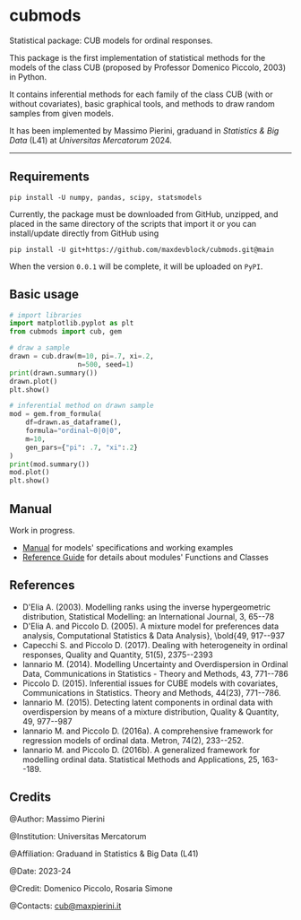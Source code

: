 # cubmods
Statistical package: CUB models for ordinal responses.

This package is the first implementation of statistical methods for the models of the class CUB (proposed by Professor Domenico Piccolo, 2003) in Python.

It contains inferential methods for each family of the class CUB (with or without covariates), basic graphical tools, and methods to draw random samples from given models.

It has been implemented by Massimo Pierini, graduand in _Statistics & Big Data_ (L41) at _Universitas Mercatorum_ 2024.

***

## Requirements

```
pip install -U numpy, pandas, scipy, statsmodels
```

Currently, the package must be downloaded from GitHub, unzipped, and placed in the same directory of the scripts that import it or you can install/update directly from GitHub using

```
pip install -U git+https://github.com/maxdevblock/cubmods.git@main
```

When the version `0.0.1` will be complete, it will be uploaded on `PyPI`.

## Basic usage
```Python
# import libraries
import matplotlib.pyplot as plt
from cubmods import cub, gem

# draw a sample
drawn = cub.draw(m=10, pi=.7, xi=.2,
                 n=500, seed=1)
print(drawn.summary())
drawn.plot()
plt.show()

# inferential method on drawn sample
mod = gem.from_formula(
    df=drawn.as_dataframe(),
    formula="ordinal~0|0|0",
    m=10,
    gen_pars={"pi": .7, "xi":.2}
)
print(mod.summary())
mod.plot()
plt.show()
```

## Manual
Work in progress.

- [Manual](./Manual) for models' specifications and working examples
- [Reference Guide](./Manual/Reference%20Guide) for details about modules' Functions and Classes

## References
  - D'Elia A. (2003). Modelling ranks using the inverse hypergeometric distribution, Statistical Modelling: an International Journal, 3, 65--78
  - D'Elia A. and Piccolo D. (2005). A mixture model for preferences data analysis, Computational Statistics & Data Analysis},  \bold{49, 917--937
  - Capecchi S. and Piccolo D. (2017). Dealing with heterogeneity in ordinal responses, Quality and Quantity, 51(5), 2375--2393
  - Iannario M. (2014). Modelling Uncertainty and Overdispersion in Ordinal Data, Communications in Statistics - Theory and Methods, 43, 771--786
  - Piccolo D. (2015). Inferential issues for CUBE models with covariates, Communications in Statistics. Theory and Methods, 44(23), 771--786.
  - Iannario M. (2015). Detecting latent components in ordinal data with overdispersion by means of a mixture distribution, Quality & Quantity, 49, 977--987
  - Iannario M. and Piccolo D. (2016a). A comprehensive framework for regression models of ordinal data. Metron, 74(2), 233--252.
  - Iannario M. and Piccolo D. (2016b). A generalized framework for modelling ordinal data. Statistical Methods and Applications, 25, 163--189.

## Credits
@Author:      Massimo Pierini

@Institution: Universitas Mercatorum

@Affiliation: Graduand in Statistics & Big Data (L41)

@Date:        2023-24

@Credit:      Domenico Piccolo, Rosaria Simone

@Contacts:    cub@maxpierini.it
